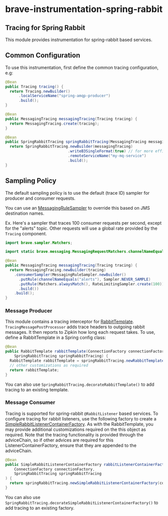 # brave-instrumentation-spring-rabbit

## Tracing for Spring Rabbit
This module provides instrumentation for spring-rabbit based services.

## Common Configuration
To use this instrumentation, first define the common tracing configuration, e.g:
```java
@Bean
public Tracing tracing() {
  return Tracing.newBuilder()
      .localServiceName("spring-amqp-producer")
      .build();
}

@Bean
public MessagingTracing messagingTracing(Tracing tracing) {
  return MessagingTracing.create(tracing);
}

@Bean
public SpringRabbitTracing springRabbitTracing(MessagingTracing messagingTracing) {
  return SpringRabbitTracing.newBuilder(messagingTracing)
                            .writeB3SingleFormat(true) // for more efficient propagation
                            .remoteServiceName("my-mq-service")
                            .build();
}
```

## Sampling Policy
The default sampling policy is to use the default (trace ID) sampler for
producer and consumer requests.

You can use an [MessagingRuleSampler](../messaging/README.md) to override this
based on JMS destination names.

Ex. Here's a sampler that traces 100 consumer requests per second, except for
the "alerts" topic. Other requests will use a global rate provided by the
`Tracing` component.

```java
import brave.sampler.Matchers;

import static brave.messaging.MessagingRequestMatchers.channelNameEquals;

@Bean
public MessagingTracing messagingTracing(Tracing tracing) {
  return MessagingTracing.newBuilder(tracing)
    .consumerSampler(MessagingRuleSampler.newBuilder()
      .putRule(channelNameEquals("alerts"), Sampler.NEVER_SAMPLE)
      .putRule(Matchers.alwaysMatch(), RateLimitingSampler.create(100))
      .build())
    .build();
}
```

### Message Producer
This module contains a tracing interceptor for [RabbitTemplate](https://docs.spring.io/spring-amqp/api/org/springframework/amqp/rabbit/core/RabbitTemplate.html).
`TracingMessagePostProcessor` adds trace headers to outgoing rabbit messages.
It then reports to Zipkin how long each request takes. To use, define a RabbitTemplate in a Spring config class:

```java
@Bean
public RabbitTemplate rabbitTemplate(ConnectionFactory connectionFactory,
    SpringRabbitTracing springRabbitTracing) {
  RabbitTemplate rabbitTemplate = springRabbitTracing.newRabbitTemplate(connectionFactory);
  // other customizations as required
  return rabbitTemplate;
}
```

You can also use `SpringRabbitTracing.decorateRabbitTemplate()` to add
tracing to an existing template.

### Message Consumer
Tracing is supported for spring-rabbit `@RabbitListener` based services.
To configure tracing for rabbit listeners, use the following factory to create a
[SimpleRabbitListenerContainerFactory](https://docs.spring.io/spring-amqp/api/org/springframework/amqp/rabbit/listener/SimpleMessageListenerContainer.html).
As with the RabbitTemplate, you may provide additional customizations required on the this object as required.
Note that the tracing functionality is provided through the adviceChain, so if other advices are required
for this ListenerContainerFactory, ensure that they are appended to the adviceChain.

```java
@Bean
public SimpleRabbitListenerContainerFactory rabbitListenerContainerFactory(
    ConnectionFactory connectionFactory,
    SpringRabbitTracing springRabbitTracing
) {
  return springRabbitTracing.newSimpleRabbitListenerContainerFactory(connectionFactory);
}
```

You can also use `SpringRabbitTracing.decorateSimpleRabbitListenerContainerFactory()`
to add tracing to an existing factory.

